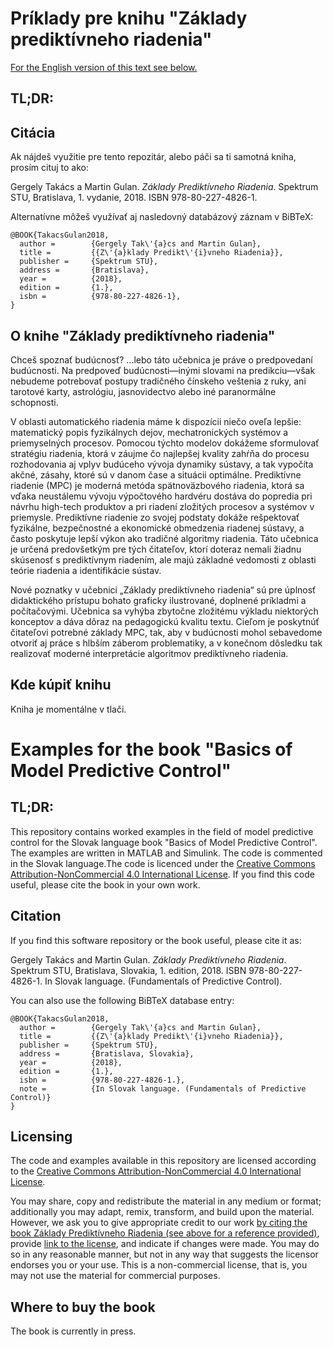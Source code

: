 # Príklady pre knihu "Základy prediktívneho riadenia"

[For the English version of this text see below.](https://github.com/gergelytakacs/Zaklady-prediktivneho-riadenia/blob/master/README.md#examples-for-the-book-basics-of-model-predictive-control)

## TL;DR:

## Citácia
Ak nájdeš využitie pre tento repozitár, alebo páči sa ti samotná kniha, prosím cituj to ako: 

Gergely Takács a Martin Gulan. _Základy Prediktívneho Riadenia_. Spektrum STU, Bratislava, 1. vydanie, 2018. ISBN 978-80-227-4826-1.

Alternatívne môžeš využívať aj nasledovný databázový záznam v BiBTeX:

```
@BOOK{TakacsGulan2018,
  author =        {Gergely Tak\'{a}cs and Martin Gulan},
  title =         {{Z\'{a}klady Predikt\'{i}vneho Riadenia}},
  publisher =     {Spektrum STU},
  address =       {Bratislava},
  year =          {2018},
  edition =       {1.},
  isbn =          {978-80-227-4826-1},
}

```

## O knihe "Základy prediktívneho riadenia"

Chceš spoznať budúcnosť? ...lebo táto učebnica je práve o predpovedaní budúcnosti. Na predpoveď budúcnosti—inými slovami na predikciu—však nebudeme potrebovať postupy tradičného čínskeho veštenia z ruky, ani tarotové karty, astrológiu, jasnovidectvo alebo iné paranormálne schopnosti. 

V oblasti automatického riadenia máme k dispozícii niečo oveľa lepšie: matematický popis fyzikálnych dejov, mechatronických systémov a priemyselných procesov. Pomocou týchto modelov dokážeme sformulovať stratégiu riadenia, ktorá v záujme čo najlepšej kvality zahŕňa do procesu rozhodovania aj vplyv budúceho vývoja dynamiky sústavy, a tak vypočíta akčné, zásahy, ktoré sú v danom čase a situácii optimálne. Prediktívne riadenie (MPC) je moderná metóda spätnoväzbového riadenia, ktorá sa vďaka neustálemu vývoju výpočtového hardvéru dostáva do popredia pri návrhu high-tech produktov a pri riadení zložitých procesov a systémov v priemysle. Prediktívne riadenie zo svojej podstaty dokáže rešpektovať fyzikálne, bezpečnostné a ekonomické obmedzenia riadenej sústavy, a často poskytuje lepší výkon ako tradičné algoritmy riadenia. Táto učebnica je určená predovšetkým pre tých čitateľov, ktorí doteraz nemali žiadnu skúsenosť s prediktívnym riadením, ale majú základné vedomosti z oblasti teórie riadenia a identifikácie sústav.

Nové poznatky v učebnici „Základy prediktívneho riadenia“ sú pre úplnosť didaktického prístupu bohato graficky ilustrované, doplnené príkladmi a počítačovými. Učebnica sa vyhýba zbytočne zložitému výkladu niektorých konceptov a dáva dôraz na pedagogickú kvalitu textu. Cieľom je poskytnúť čitateľovi potrebné základy MPC, tak, aby v budúcnosti mohol sebavedome otvoriť aj práce s hlbším záberom problematiky, a v konečnom dôsledku tak realizovať moderné interpretácie algoritmov prediktívneho riadenia.

## Kde kúpiť knihu

Kniha je momentálne v tlači.

# Examples for the book "Basics of Model Predictive Control"

## TL;DR:

This repository contains worked examples in the field of model predictive control for the Slovak language book "Basics of Model Predictive Control". The examples are written in MATLAB and Simulink. The code is commented in the Slovak language.The code is licenced under the [Creative Commons Attribution-NonCommercial 4.0 International License](https://creativecommons.org/licenses/by-nc/4.0/). If you find this code useful, please cite the book in your own work.


## Citation

If you find this software repository or the book useful, please cite it as:

Gergely Takács and Martin Gulan. _Základy Prediktívneho Riadenia_. Spektrum STU, Bratislava,
Slovakia, 1. edition, 2018. ISBN 978-80-227-4826-1. In Slovak language. (Fundamentals of Predictive Control).

You can also use the following BiBTeX database entry:

```
@BOOK{TakacsGulan2018,
  author =        {Gergely Tak\'{a}cs and Martin Gulan},
  title =         {{Z\'{a}klady Predikt\'{i}vneho Riadenia}},
  publisher =     {Spektrum STU},
  address =       {Bratislava, Slovakia},
  year =          {2018},
  edition =       {1.},
  isbn =          {978-80-227-4826-1.},
  note =          {In Slovak language. (Fundamentals of Predictive Control)}
}

```

## Licensing

The code and examples available in this repository are licensed according to the [Creative Commons Attribution-NonCommercial 4.0 International License](https://creativecommons.org/licenses/by-nc/4.0/).

You may share, copy and redistribute the material in any medium or format; additionally you may adapt, remix, transform, and build upon the material. However, we ask you to give appropriate credit to our work [by citing the book Základy Prediktívneho Riadenia (see above for a reference provided)](https://github.com/gergelytakacs/Zaklady-prediktivneho-riadenia/blob/master/README.md#citation), provide [link to the license](https://github.com/gergelytakacs/Zaklady-prediktivneho-riadenia/blob/master/LICENSE), and indicate if changes were made. You may do so in any reasonable manner, but not in any way that suggests the licensor endorses you or your use. This is a non-commercial license, that is, you may not use the material for commercial purposes.

## Where to buy the book

The book is currently in press.
